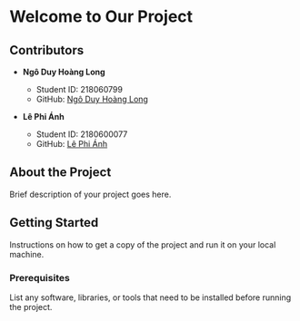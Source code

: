 # Welcome to Our Project

## Contributors
- **Ngô Duy Hoàng Long**
  - Student ID: 218060799
  - GitHub: [Ngô Duy Hoàng Long](https://github.com/hlongday-creator)

- **Lê Phi Ánh**
  - Student ID: 2180600077
  - GitHub: [Lê Phi Ánh](https://github.com/le-phi-anh)

## About the Project

Brief description of your project goes here.

## Getting Started

Instructions on how to get a copy of the project and run it on your local machine.

### Prerequisites

List any software, libraries, or tools that need to be installed before running the project.


